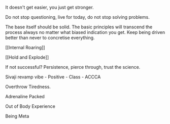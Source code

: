 It doesn't get easier, you just get stronger.

Do not stop questioning, live for today, do not stop solving problems.

The base itself should be solid. The basic principles will transcend the process always no matter what biased indication you get. Keep being driven better than never to concretise everything.

[[Internal Roaring]]

[[Hold and Explode]]

If not successful? Persistence, pierce through, trust the science.

Sivaji revamp vibe - Positive - Class - ACCCA

Overthrow Tiredness.

Adrenaline Packed

Out of Body Experience

Being Meta